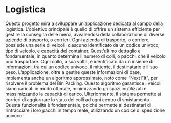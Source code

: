 # Logistica
Questo progetto mira a sviluppare un’applicazione dedicata al campo della logistica. L’obiettivo principale è quello di offrire un sistema efficiente per gestire la consegna delle merci, avvalendosi della collaborazione di diverse aziende di trasporto, o corrieri.
Ogni azienda di trasporto, o corriere, possiede una serie di veicoli, ciascuno identificato da un codice univoco, tipo di veicolo, e capacità del container. Quest’ultimo dettaglio è fondamentale, in quanto determina il numero di colli, o pacchi, che il veicolo può trasportare. 
Ogni collo, a sua volta, è identificato da un insieme di informazioni, tra cui un codice univoco, il mittente, il destinatario e il suo peso.
L’applicazione, oltre a gestire queste informazioni di base, implementa anche un algoritmo approssimato, noto come “Next Fit”, per risolvere il problema del Bin Packing. Questo algoritmo garantisce i veicoli siano caricati in modo ottimale, minimizzando gli spazi inutilizzati e massimizzando la capacità di carico.
Ulteriormente, il sistema permette ai corrieri di aggiornare lo stato dei colli ad ogni centro di smistamento. Questa funzionalità è fondamentale, poiché permette ai destinatari di rintracciare i loro pacchi in tempo reale, utilizzando un codice di spedizione univoco.
